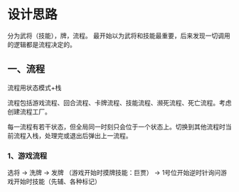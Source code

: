 # 设计思路
分为武将（技能），牌，流程。
最开始以为武将和技能最重要，后来发现一切调用的逻辑都是流程决定的。

## 一、流程
流程用状态模式+栈

流程包括游戏流程、回合流程、卡牌流程、技能流程、濒死流程、死亡流程。考虑创建流程工厂。

每一流程有若干状态，但全局同一时刻只会位于一个状态上。切换到其他流程时当前流程入栈，处理完或退出后弹出上一流程。
### 1、游戏流程
选将 -> 洗牌 -> 发牌 （游戏开始时摸牌技能：巨贾） -> 1号位开始逆时针询问游戏开始时技能（先辅、各种标记）